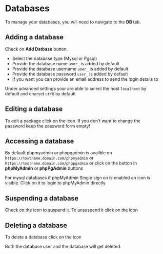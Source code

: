 # Databases

To manage your databases, you will need to navigate to the **DB <i class="fas fa-fw fa-database"></i>** tab.

## Adding a database

Check on **<i class="fas fa-fw fa-plus-circle"></i> Add Datbase** button. 

- Select the database type (Mysql or Pgsql)
- Provide the database name `user_` is added by default
- Provide the database username `user_` is added by default
- Provide the database password `user_` is added by default
- If you want you can provide an email address to send the login details to

Under advanced settings your are able to select the host `localhost` by default and charset `utf8` by default

## Editing a database

To edit a package click on the **<i class="fas fa-pencil-alt"></i>** icon. If you don't want to change the password keep the password form empty!

## Accessing a database

By default phpmyadmin or  phppgadmin is availble on `https://hostname.domain.com/phpmyadmin` or `https://hostname.domain.com/phppgadmin` or click on the button in **<i class="fas fa-database"></i> phpMyAdmin** or **<i class="fas fa-database"></i> phpPgAdmin** buttons

For mysql databases if phpMyAdmin Single sign on is enabled an **<i class="fas fa-sign-in-alt"></i>** icon is visible. Click on it to login to phpMyAdmin directly

## Suspending a database

Check on the **<i class="fas fa-pause"></i>** icon to suspend it. To unsuspend it click on the **<i class="fas fa-play"></i>** icon

## Deleting a database

To delete a database click on the **<i class="fas fa-trash"></i>** icon

Both the database user and the database will get deleted. 
